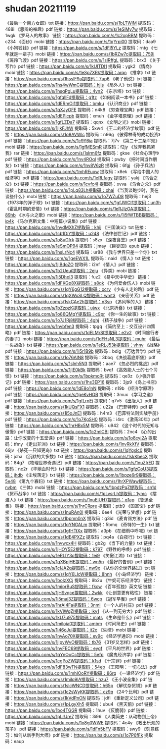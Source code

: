 # shudan 20211119
《最后一个南方女郎》txt
链接：https://pan.baidu.com/s/1bLTWiM 提取码：488i
《思辨的禅趣》pdf
链接：https://pan.baidu.com/s/1eSiMy7w 提取码：1wgk
《罗马人的故事》
链接：https://pan.baidu.com/s/1c2opRBM 提取码：c234
《面纱》mobi
链接：https://pan.baidu.com/s/1qYrpi00 提取码：daa9
《小狗钱钱》pdf
链接：https://pan.baidu.com/s/1dFl5YLz 提取码：rntg
《七年就是一辈子》mobi
链接：https://pan.baidu.com/s/1bRZw7c提取码：759i
《斑羚飞渡》pdf
链接：https://pan.baidu.com/s/1slRffgL 提取码：brx3
《关于写作》pdf
链接：https://pan.baidu.com/s/1kUITDl1 提取码：ygk2
《情商》mobi
链接：https://pan.baidu.com/s/1eSp7XRk提取码：arqn
《推拿》txt
链接：https://pan.baidu.com/s/1hsslF9a提取码：7up6
《老子他说》txt
链接：https://pan.baidu.com/s/1hs4wWmC提取码：hjis
《局外人》txt
链接：https://pan.baidu.com/s/1hsqPgLu提取码：4vn2
《东京塔》txt
链接：https://pan.baidu.com/s/1gfqllFd提取码：g1tz
《如何阅读一本书》pdf
链接：https://pan.baidu.com/s/1dERmOi1提取码：bmku
《认识商业》pdf
链接：https://pan.baidu.com/s/1qXJyOFE 提取码：n4k8
《穷查理宝典》pdf
链接：https://pan.baidu.com/s/1dEPlcpb 提取码：xmuh
《金字塔原理》pdf
链接：https://pan.baidu.com/s/1gfLZDa7 提取码：qqnx
《文明之光》mobi
链接：https://pan.baidu.com/s/1jIkFJhW 提取码：5xw4
《王二的经济学故事》pdf
链接：https://pan.baidu.com/s/1o8AVWlc 提取码：n96g
《彼得林奇的成功投资》pdf
链接：https://pan.baidu.com/s/1c9Y6ia 提取码：7j7v
《第二十二条军规》mobi
链接：https://pan.baidu.com/s/1gfMESmR 提取码：f2jy
《放弃我抓紧我》rar
链接：https://pan.baidu.com/s/1slrm6fz 提取码：gkse
《社会心理学》pdf
链接：https://pan.baidu.com/s/1nv4ROql 提取码：pwby
《把时间当作朋友》txt
链接：https://pan.baidu.com/s/1nv8V6zR 提取码：6fgj
《孙子兵法》pdf
链接：https://pan.baidu.com/s/1mhREuow 提取码：x8ek
《写给中国人的经济学》pdf
链接：https://pan.baidu.com/s/1eRLfagy 提取码：yakj
《乌合之众》txt
链接：https://pan.baidu.com/s/1cvfc4I 提取码：xvva
《乌合之众》pdf
链接：https://pan.baidu.com/s/1pLq83Lh提取码：xhai
《当我谈跑步时，我在谈些什么》mobi
链接：https://pan.baidu.com/s/1o7WZuD8 提取码：hej3
《1973年的弹子球》txt
链接：https://pan.baidu.com/s/1gfJWCIf提取码：un3h
《霍乱时期的爱情》txt
链接：https://pan.baidu.com/s/1eRJIzOA提取码：89hb
《冰与火之歌》mobi
链接：https://pan.baidu.com/s/1i5fWTBB提取码：ip4k
《马尔克斯文集：中短篇小说集》pdf
链接：https://pan.baidu.com/s/1nvdMXhZ提取码：khij
《三国演义》txt
链接：https://pan.baidu.com/s/1cb1DiY提取码：u248
《法律创世记》pdf
链接：https://pan.baidu.com/s/1o8uGfrk 提取码：s8zx
《深夜食堂》pdf
链接：https://pan.baidu.com/s/1eSmOP94 提取码：jmay
《巨婴国》epub
链接：https://pan.baidu.com/s/1hsLrNc4 提取码：ur88
《我与世界只差一个你》txt
链接：https://pan.baidu.com/s/1geEWX1L 提取码：naid
《情人》txt
链接：https://pan.baidu.com/s/1jIBdoZO 提取码：i2nf
《情人》pdf
链接：https://pan.baidu.com/s/1b2Ueui提取码：2eju
《异类》mobi
链接：https://pan.baidu.com/s/1i5Dhol3 提取码：fuz2
《易中天中华史》
链接：https://pan.baidu.com/s/1dFKGp8X提取码：s8qk
《为何爱会伤人》mobi
链接：https://pan.baidu.com/s/1qY6gG12提取码：xcrv
《少有人走的路》pdf
链接：https://pan.baidu.com/s/1qXWoSLQ提取码：wmt3
《亲密关系》pdf
链接：https://pan.baidu.com/s/1skCAe2h提取码：n3sp
《追风筝的人》
链接：https://pan.baidu.com/s/1bZzpzK提取码：ujwx
《北京折叠》txt
链接：https://pan.baidu.com/s/1o86QMqY提取码：c9pr
《你一生的故事》txt
链接：https://pan.baidu.com/s/1o7J1Rj8提取码：4ghj
《精子战争》pdf
链接：https://pan.baidu.com/s/1nvbfen3 提取码：tpgq
《简约至上：交互设计四策略》pdf
链接：https://pan.baidu.com/s/1dELMrSl提取码：e2v2
《时间旅行者的妻子》mobi
链接：https://pan.baidu.com/s/1dFHsNL3提取码：muhr
《最后一头战象》txt
链接：https://pan.baidu.com/s/1eRLJ53k提取码：vhnv
《战略》pdf
链接：https://pan.baidu.com/s/1i5r1B9b 提取码：bdig
《万达哲学》pdf
链接：https://pan.baidu.com/s/1o76AlN8 提取码：3bbq
《决战葛底斯堡》pdf
链接：https://pan.baidu.com/s/1slnh5N3 提取码：aae7
《忽必烈的挑战》pdf
链接：https://pan.baidu.com/s/1jIE0kBk 提取码：bvqf
《高效能人士的七个习惯》txt
链接：https://pan.baidu.com/s/1bpkmoRt 提取码：qe3z
《小强升职记》pdf
链接：https://pan.baidu.com/s/1hs3EP16 提取码：3jp9
《岛上书店》pdf
链接：https://pan.baidu.com/s/1dE8o1nN 提取码：n19b
《经济学原理》pdf
链接：https://pan.baidu.com/s/1geKvHOB 提取码：3mux
《学习之道》pdf
链接：https://pan.baidu.com/s/1gfLrnEj 提取码：q7v5
《出版人》pdf
链接：https://pan.baidu.com/s/1kUQsFX1 提取码：u22a
《巴菲特传》pdf
链接：https://pan.baidu.com/s/1i5oJnE1 提取码：h4m3
《巴菲特法则实战手册》pdf
链接：https://pan.baidu.com/s/1o7KgSH0 提取码：i4rc
《激荡30年》pdf
链接：https://pan.baidu.com/s/1hrHBx5M 提取码：u942
《这个时代的无知与傲慢》pdf
链接：https://pan.baidu.com/s/1c2mlCBI 提取码：2nc4
《心的出路：让你改变的十五堂课》pdf
链接：https://pan.baidu.com/s/1o8cyi2A 提取码：tfmy
《走出非洲》txt
链接：https://pan.baidu.com/s/1nvRkXfV 提取码：69jv
《杀死一只知更鸟》txt
链接：https://pan.baidu.com/s/1qYgxIc0 提取码：jcha
《沉默的大多数》txt
链接：https://pan.baidu.com/s/1skKbecX 提取码：84g7
《物理世界奇遇记》pdf
链接：https://pan.baidu.com/s/1nuZIrED 提取码：nc2r
《华丽血时代》txt
链接：https://pan.baidu.com/s/1gfzCoU3提取码：jhdb
《尘埃落定》txt
链接：https://pan.baidu.com/s/1bpze6r9提取码：5e48
《第九个寡妇》txt
链接：https://pan.baidu.com/s/1hrXPWaw提取码：nvbm
《三体》mobi
链接：https://pan.baidu.com/s/1bpdzPqZ提取码：sn1d
《货币战争》txt
链接：https://pan.baidu.com/s/1pLvsrLh提取码：1ymc
《摆渡人》txt
链接：https://pan.baidu.com/s/1nuEIUH7提取码：q1ap
《鲁迅全集》
链接：https://pan.baidu.com/s/1hrCRpre 提取码：ptb9
《国富论》pdf
链接：https://pan.baidu.com/s/1nuRAn0l 提取码：6ee4
《光荣与梦想》pdf
链接：https://pan.baidu.com/s/1bpmn0nX 提取码：g3id
《麦肯锡方法》pdf
链接：https://pan.baidu.com/s/1qYNGALm 提取码：5bmq
《奇特的一生》txt
链接：https://pan.baidu.com/s/1gfHTtXx 提取码：a3pb
《在细雨中呼喊》txt
链接：https://pan.baidu.com/s/1dE4PXZz 提取码：pq4a
《白夜行》txt
链接：https://pan.baidu.com/s/1nvwcx4H 提取码：gb2g
《当下的力量》txt
链接：https://pan.baidu.com/s/1jHOY5E2提取码：k797
《野性的呼唤》pdf
链接：https://pan.baidu.com/s/1eRLIY3o提取码：1ei9
《笑傲江湖》txt
链接：https://pan.baidu.com/s/1qXBpjHE提取码：wn5n
《最好的告别》pdf
链接：https://pan.baidu.com/s/1cIJA2q提取码：nw9x
《从你的全世界路过》txt
链接：https://pan.baidu.com/s/1qY6LIcW提取码：8hnh
《小岛经济学》
链接：https://pan.baidu.com/s/1boIzXCj 提取码：9b2u
《牛奶可乐经济学》
链接：https://pan.baidu.com/s/1miprBuS提取码：fkcw
《百年孤独》英文版
链接：https://pan.baidu.com/s/1jHSvqce提取码：2wkk
《让创意更有粘性》
链接：https://pan.baidu.com/s/1i5maj3Z提取码：6wcp
《冠军早餐》pdf
链接：https://pan.baidu.com/s/1hrAi4Fa提取码：3nmi
《一个人的村庄》pdf
链接：https://pan.baidu.com/s/1kVlWgZl提取码：iky1
《从一到无穷大》pdf
链接：https://pan.baidu.com/s/1kU7u975提取码：mats
《生命是什么》pdf
链接：https://pan.baidu.com/s/1miloia0提取码：ambm
《时间简史》pdf
链接：https://pan.baidu.com/s/1i46cJul提取码：jt2c
《失控》mobi
链接：https://pan.baidu.com/s/1nvAo70X提取码：ev9c
《经济学通识》mobi
链接：https://pan.baidu.com/s/1jIpvWvO提取码：tb76
《31岁又怎样》pdf
链接：https://pan.baidu.com/s/1nvFEC69提取码：eygf
《平凡的世界》pdf
链接：https://pan.baidu.com/s/1qYnOoCc提取码：5efp
《魔鬼经济学》pdf
链接：https://pan.baidu.com/s/1cgPoZW提取码：k1sd
《十宗罪》pdf
链接：https://pan.baidu.com/s/1dF83wTN提取码：54eb
《王阳明：一切心法》pdf
链接：https://pan.baidu.com/s/1mhIOoRY提取码：86rq
《一课经济学》pdf
链接：https://pan.baidu.com/s/1milo9lA提取码：hzu7
《王小波全集》pdf
链接：https://pan.baidu.com/s/1slcWNCD提取码：h65p
《解忧杂货铺》pdf
链接：https://pan.baidu.com/s/1c2sWyKK提取码：cz9q
《24个比利》pdf
链接：https://pan.baidu.com/s/1kVdPnON 提取码：jdfi
《重新定义公司》pdf
链接：https://pan.baidu.com/s/1pLgyXh5 提取码：ubu4
《黑天鹅》pdf
链接：https://pan.baidu.com/s/1bo4TGGR 提取码：1huv
《反脆弱》pdf
链接：https://pan.baidu.com/s/1pLrUre7 提取码：3i96
《人类简史：从动物到上帝》mobi
链接：https://pan.baidu.com/s/1o8g0WWE 提取码：4c4y
《教出乐观的孩子》 pdf
链接：https://pan.baidu.com/s/1dFn5bFV 提取码：swy9
《刻意练习：如何从新手到大师》pdf
链接：https://pan.baidu.com/s/1o7P6fFk 提取码：eaup
